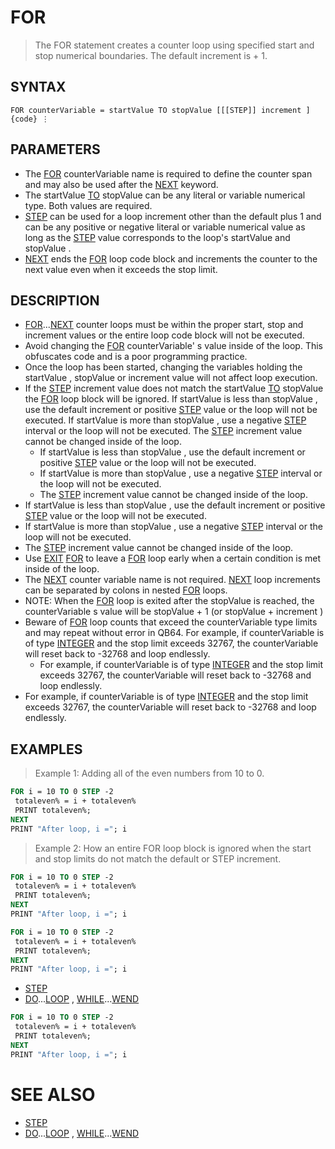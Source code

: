 # FOR
> The FOR statement creates a counter loop using specified start and stop numerical boundaries. The default increment is + 1.

## SYNTAX
`FOR counterVariable = startValue TO stopValue [[[STEP]] increment ] {code} ⋮`

## PARAMETERS
* The [FOR](FOR.md) counterVariable name is required to define the counter span and may also be used after the [NEXT](NEXT.md) keyword.
* The startValue [TO](TO.md) stopValue can be any literal or variable numerical type. Both values are  required.
* [STEP](STEP.md) can be used for a loop increment other than the default plus 1 and can be any positive or negative literal or variable numerical value as long as the [STEP](STEP.md) value corresponds to the loop's startValue and stopValue .
* [NEXT](NEXT.md) ends the [FOR](FOR.md) loop code block and increments the counter to the next value even when it exceeds the stop limit.


## DESCRIPTION
* [FOR](FOR.md)...[NEXT](NEXT.md) counter loops must be within the proper start, stop and increment values or the entire loop code block will not be executed.
* Avoid changing the [FOR](FOR.md) counterVariable' s value inside of the loop. This obfuscates code and is a poor programming practice.
* Once the loop has been started, changing the variables holding the startValue , stopValue or increment value will not affect loop execution.
* If the [STEP](STEP.md) increment value does not match the startValue [TO](TO.md) stopValue the [FOR](FOR.md) loop block will be ignored. If startValue is less than stopValue , use the default increment or positive [STEP](STEP.md) value or the loop will not be executed. If startValue is more than stopValue , use a negative [STEP](STEP.md) interval or the loop will not be executed. The [STEP](STEP.md) increment value cannot be changed inside of the loop.
	* If startValue is less than stopValue , use the default increment or positive [STEP](STEP.md) value or the loop will not be executed.
	* If startValue is more than stopValue , use a negative [STEP](STEP.md) interval or the loop will not be executed.
	* The [STEP](STEP.md) increment value cannot be changed inside of the loop.
* If startValue is less than stopValue , use the default increment or positive [STEP](STEP.md) value or the loop will not be executed.
* If startValue is more than stopValue , use a negative [STEP](STEP.md) interval or the loop will not be executed.
* The [STEP](STEP.md) increment value cannot be changed inside of the loop.
* Use [EXIT](EXIT.md) [FOR](FOR.md) to leave a [FOR](FOR.md) loop early when a certain condition is met inside of the loop.
* The [NEXT](NEXT.md) counter variable name is not required. [NEXT](NEXT.md) loop increments can be separated by colons in nested [FOR](FOR.md) loops.
* NOTE: When the [FOR](FOR.md) loop is exited after the stopValue is reached, the counterVariable s value will be stopValue + 1 (or stopValue + increment )
* Beware of [FOR](FOR.md) loop counts that exceed the counterVariable type limits and may repeat without error in QB64. For example, if counterVariable is of type [INTEGER](INTEGER.md) and the stop limit exceeds 32767, the counterVariable will reset back to -32768 and loop endlessly.
	* For example, if counterVariable is of type [INTEGER](INTEGER.md) and the stop limit exceeds 32767, the counterVariable will reset back to -32768 and loop endlessly.
* For example, if counterVariable is of type [INTEGER](INTEGER.md) and the stop limit exceeds 32767, the counterVariable will reset back to -32768 and loop endlessly.


## EXAMPLES
> Example 1: Adding all of the even numbers from 10 to 0.

```vb
FOR i = 10 TO 0 STEP -2
 totaleven% = i + totaleven%
 PRINT totaleven%;
NEXT
PRINT "After loop, i ="; i
```

> Example 2: How an entire FOR loop block is ignored when the start and stop limits do not match the default or STEP increment.

```vb
FOR i = 10 TO 0 STEP -2
 totaleven% = i + totaleven%
 PRINT totaleven%;
NEXT
PRINT "After loop, i ="; i
```


```vb
FOR i = 10 TO 0 STEP -2
 totaleven% = i + totaleven%
 PRINT totaleven%;
NEXT
PRINT "After loop, i ="; i
```

* [STEP](STEP.md)
* [DO](DO.md)...[LOOP](LOOP.md) , [WHILE](WHILE.md)...[WEND](WEND.md)

```vb
FOR i = 10 TO 0 STEP -2
 totaleven% = i + totaleven%
 PRINT totaleven%;
NEXT
PRINT "After loop, i ="; i
```



# SEE ALSO
* [STEP](STEP.md)
* [DO](DO.md)...[LOOP](LOOP.md) , [WHILE](WHILE.md)...[WEND](WEND.md)

